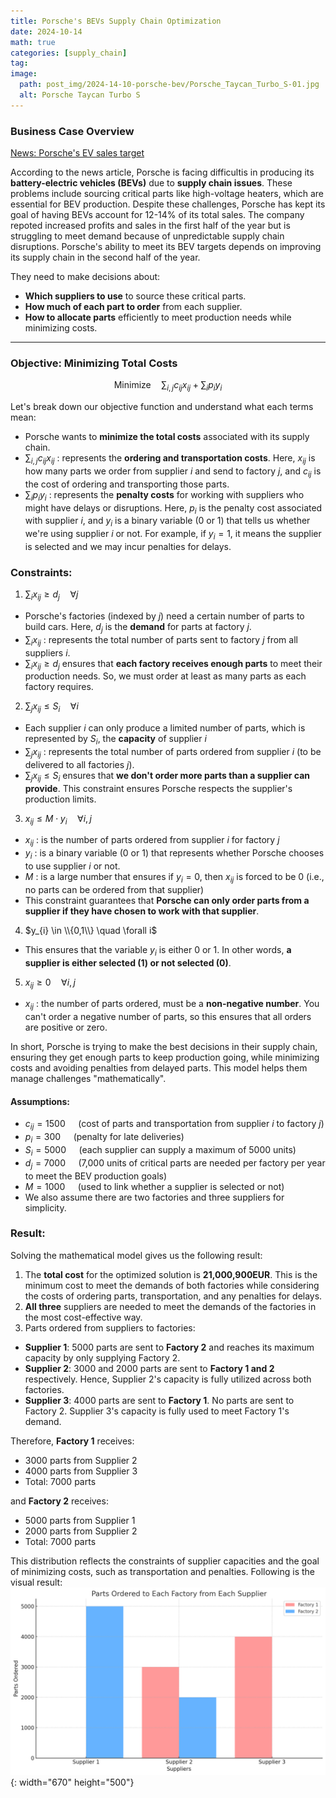 ```yaml
---
title: Porsche's BEVs Supply Chain Optimization
date: 2024-10-14
math: true
categories: [supply_chain]
tag: 
image:
  path: post_img/2024-14-10-porsche-bev/Porsche_Taycan_Turbo_S-01.jpg
  alt: Porsche Taycan Turbo S
---
```

### **Business Case Overview**

[News: Porsche's EV sales target](https://www.reuters.com/business/autos-transportation/porsche-confirms-forecast-107-higher-operating-profit-h1-2023-07-26/)

According to the news article, Porsche is facing difficultis in producing its **battery-electric vehicles (BEVs)** due to **supply chain issues**. These problems include sourcing critical parts like high-voltage heaters, which are essential for BEV production. Despite these challenges, Porsche has kept its goal of having BEVs account for 12-14% of its total sales. The company repoted increased profits and sales in the first half of the year but is struggling to meet demand because of unpredictable supply chain disruptions. Porsche's ability to meet its BEV targets depends on improving its supply chain in the second half of the year.

They need to make decisions about:
- **Which suppliers to use** to source these critical parts.
- **How much of each part to order** from each supplier.
- **How to allocate parts** efficiently to meet production needs while minimizing costs.

-------------------------------------------------

### **Objective: Minimizing Total Costs**

$$
\text{Minimize} \quad \sum_{i,j} c_{ij} x_{ij} + \sum_i p_i y_i
$$

Let's break down our objective function and understand what each terms mean:
  - Porsche wants to **minimize the total costs** associated with its supply chain.
  - $\sum_{i,j} c_{ij} x_{ij}$ : represents the **ordering and transportation costs**. Here, $x_{ij}$ is how many parts we order from supplier $i$ and send to factory $j$, and $c_{ij}$ is the cost of ordering and transporting those parts.
  - $\sum_{i} p_{i} y_{i}$ : represents the **penalty costs** for working with suppliers who might have delays or disruptions. Here, $p_{i}$ is the penalty cost associated with supplier $i$, and $y_{i}$ is a binary variable (0 or 1) that tells us whether we're using supplier $i$ or not. For example, if $y_{i} = 1$, it means the supplier is selected and we may incur penalties for delays.

### **Constraints**:
1. $\sum_{i}x_{ij} \geq d_{j} \quad \forall j$
- Porsche's factories (indexed by $j$) need a certain number of parts to build cars. Here, $d_{j}$ is the **demand** for parts at factory $j$.
- $\sum_{i}x_{ij}$ : represents the total number of parts sent to factory $j$ from all suppliers $i$.
- $\sum_{i}x_{ij} \geq d_{j}$ ensures that **each factory receives enough parts** to meet their production needs. So, we must order at least as many parts as each factory requires.

2. $\sum_{j}x_{ij} \leq S_{i} \quad \forall i$
- Each supplier $i$ can only produce a limited number of parts, which is represented by $S_{i}$, the **capacity** of supplier $i$
- $\sum_{j}x_{ij}$ : represents the total number of parts ordered from supplier $i$ (to be delivered to all factories $j$).
- $\sum_{j}x_{ij} \leq S_{i}$ ensures that **we don't order more parts than a supplier can provide**. This constraint ensures Porsche respects the supplier's production limits.

3. $x_{ij} \leq M \cdot y_{i} \quad \forall i,j$
- $x_{ij}$ : is the number of parts ordered from supplier $i$ for factory $j$
- $y_{i}$ : is a binary variable (0 or 1) that represents whether Porsche chooses to use supplier $i$ or not.
- $M$ : is a large number that ensures if $y_{i} = 0$, then $x_{ij}$ is forced to be 0 (i.e., no parts can be ordered from that supplier)
- This constraint guarantees that **Porsche can only order parts from a supplier if they have chosen to work with that supplier**.

4. $y_{i} \in \\{0,1\\} \quad \forall i$
- This ensures that the variable $y_{i}$ is either 0 or 1. In other words, **a supplier is either selected (1) or not selected (0)**.

5. $x_{ij} \geq 0 \quad \forall i,j$
- $x_{ij}$ : the number of parts ordered, must be a **non-negative number**. You can't order a negative number of parts, so this ensures that all orders are positive or zero.

In short, Porsche is trying to make the best decisions in their supply chain, ensuring they get enough parts to keep production going, while minimizing costs and avoiding penalties from delayed parts. This model helps them manage challenges "mathematically".

#### **Assumptions**:
- $c_{ij} = 1500\quad$ (cost of parts and transportation from supplier $i$ to factory $j$)
- $p_{i} = 300\quad$ (penalty for late deliveries)
- $S_{i} = 5000\quad$ (each supplier can supply a maximum of 5000 units)
- $d_{j} = 7000\quad$ (7,000 units of critical parts are needed per factory per year to meet the BEV production goals)
- $M = 1000\quad$ (used to link whether a supplier is selected or not)
- We also assume there are two factories and three suppliers for simplicity.

### **Result**:
Solving the mathematical model gives us the following result:
1. The **total cost** for the optimized solution is **21,000,900EUR**. This is the minimum cost to meet the demands of both factories while considering the costs of ordering parts, transportation, and any penalties for delays.
2. **All three** suppliers are needed to meet the demands of the factories in the most cost-effective way.
3. Parts ordered from suppliers to factories:
 - **Supplier 1**: 5000 parts are sent to **Factory 2** and reaches its maximum capacity by only supplying Factory 2.
 - **Supplier 2**: 3000 and 2000 parts are sent to **Factory 1 and 2** respectively. Hence, Supplier 2's capacity is fully utilized across both factories.
 - **Supplier 3**: 4000 parts are sent to **Factory 1**. No parts are sent to Factory 2. Supplier 3's capacity is fully used to meet Factory 1's demand.

Therefore, **Factory 1** receives:
- 3000 parts from Supplier 2
- 4000 parts from Supplier 3
- Total: 7000 parts

and **Factory 2** receives:
- 5000 parts from Supplier 1
- 2000 parts from Supplier 2
- Total: 7000 parts

This distribution reflects the constraints of supplier capacities and the goal of minimizing costs, such as transportation and penalties. Following is the visual result:
![img-description](post_img/2024-14-10-porsche-bev/porsche-bev-bar-result.png){: width="670" height="500"}
